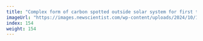 ```yaml
---
title: "Complex form of carbon spotted outside solar system for first time"
imageUrl: "https://images.newscientist.com/wp-content/uploads/2024/10/16145111/SEI_225579035.jpg?width=788"
index: 154
weight: 154
---
```


